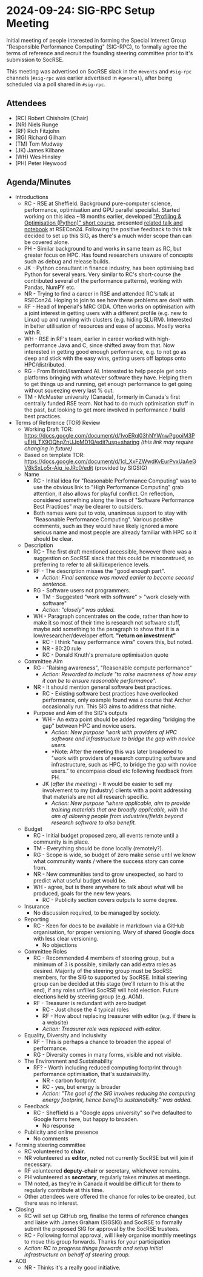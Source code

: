 # 2024-09-24: SIG-RPC Setup Meeting

Initial meeting of people interested in forming the Special Interest Group "Responsible Performance Computing" (SIG-RPC), to formally agree the terms of reference and recruit the founding steering committee prior to it's submission to SocRSE.

This meeting was advertised on SocRSE slack in the `#events` and `#sig-rpc` channels (`#sig-rpc` was earlier advertised in `#general`), after being scheduled via a poll shared in `#sig-rpc`.

## Attendees

- (RC) Robert Chisholm [Chair]
- (NR) Niels Runge
- (RF) Rich Fitzjohn
- (RG) Richard Gilham
- (TM) Tom Mudway
- (JK) James Kilbane
- (WH) Wes Hinsley
- (PH) Peter Heywood

## Agenda/Minutes

- Introductions
  - RC - RSE at Sheffield. Background pure-computer science, performance, optimisation and GPU parallel specialist. Started working on this idea ~18 months earlier, developed ["Profiling & Optimisation (Python)" short course](https://github.com/RSE-Sheffield/pando-python), presented [related talk and notebook](https://rse.shef.ac.uk/pando-python/ppp) at RSECon24. Following the positive feedback to this talk decided to set up this SIG, as there's a much wider scope than can be covered alone. 
  - PH - Similar background to and works in same team as RC, but greater focus on HPC. Has found researchers unaware of concepts such as debug and release builds.
  - JK - Python consultant in finance industry, has been optimising bad Python for several years. Very similar to RC's short-course (he contributed several of the performance patterns), working with Pandas, NumPY etc.
  - NR - Trying to find a career in RSE and attended RC's talk at RSECon24. Hoping to join to see how these problems are dealt with.
  - RF - Head of Imperial's MRC GIDA. Often works on optimisation with a joint interest in getting users with a different profile (e.g. new to Linux) up and running with clusters (e.g. hiding SLURM). Interested in better utilisation of resources and ease of access. Mostly works with R.
  - WH - RSE in RF's team, earlier in career worked with high-performance Java and C, since shifted away from that. Now interested in getting good enough performance, e.g. to not go as deep and stick with the easy wins, getting users off laptops onto HPC/distributed.
  - RG - From Bristol/Isambard AI. Interested to help people get onto platforms bringing with whatever software they have. Helping them to get things up and running, get enough performance to get going without squeezing every last % out. 
  - TM - McMaster university (Canada), formerly in Canada's first centrally funded RSE team. Not had to do much optimisation stuff in the past, but looking to get more involved in performance / build best practices.
- Terms of Reference (TOR) Review
  - Working Draft TOR: https://docs.google.com/document/d/1voERql03hNYWnwPgooiM3PuEHi_TX9OQhqZnUJpMD1Q/edit?usp=sharing *(this link may require changing in future)*
  - Based on template TOR: https://docs.google.com/document/d/1cl_XxFZWwdKvEurPvxUaAeGV8kSxLo5r-Aig_ieJRc0/edit (provided by SIGSIG)
  - Name
    - RC - Initial idea for "Reasonable Performance Computing" was to use the obvious link to "High Performance Computing" grab attention, it also allows for playful conflict. On reflection, considered something along the lines of "Software Performance Best Practices" may be clearer to outsiders.
    - Both names were put to vote, unanimous support to stay with "Reasonable Performance Computing". Various positive comments, such as they would have likely ignored a more serious name and most people are already familiar with HPC so it should be clear.
  - Description
    - RC - The first draft mentioned accessible, however there was a suggestion on SocRSE slack that this could be misconstrued, so preferring to refer to all skill/experience levels.
    - RF - The description misses the "good enough part". 
      - *Action: Final sentence was moved earlier to become second sentence.*
    - RG - Software users not programmers.
      - TM - Suggested "work with software" > "work closely with software"
      - *Action: "closely" was added.*
    - WH - Paragraph concentrates on the code, rather than how to make it so most of their time is research not software stuff, maybe add something to the paragraph to show that it is a low/researcher/developer effort. **"return on investment"**
        - RC - I think "easy performance wins" covers this, but noted.
        - NR - 80:20 rule
        - RC - Donald Knuth's premature optimisation quote
  - Committee Aim
    - RG - "Raising awareness", "Reasonable compute performance"
      - *Action: Reworded to include "to raise awareness of how easy it can be to ensure reasonable performance".*
    - NR -  It should mention general software best practices.
      - RC - Existing software best practices have overlooked performance, only example found was a course that Archer occasionally run. This SIG aims to address that niche.
    - Purpose and Aim of the SIG's outputs
      - WH - An extra point should be added regarding "bridging the gap" between HPC and novice users.
        - *Action: New purpose "work with providers of HPC software and infrastructure to bridge the gap with novice users.*
        - *Note: After the meeting this was later broadened to "work with providers of research computing software and infrastructure, such as HPC, to bridge the gap with novice users." to encompass cloud etc following feedback from PH.
      - JK (*after the meeting*) - It would be easier to sell my involvement to my (industry) clients with a point addressing that materials are not all research specific.
        - *Action: New purpose "where applicable, aim to provide training materials that are broadly applicable, with the aim of allowing people from industries/fields beyond research software to also benefit.*
  - Budget
    - RC - Initial budget proposed zero, all events remote until a community is in place.
    - TM - Everything should be done locally (remotely?).
    - RG - Scope is wide, so budget of zero make sense until we know what community wants / where the success story can come from.
    - NR - New communities tend to grow unexpected, so hard to predict what useful budget would be.
    - WH - agree, but is there anywhere to talk about what will be produced, goals for the new few years.
      - RC - Publicity section covers outputs to some degree. 
  - Insurance
    - No discussion required, to be managed by society.
  - Reporting
    - RC - Keen for docs to be available in markdown via a GitHub organisation, for proper versioning. Wary of shared Google docs with less clear versioning.
      - No objections
  - Committee Roles
    - RC - Recommended 4 members of steering group, but a minimum of 3 is possible, similarly can add extra roles as desired. Majority of the steering group must be SocRSE members, for the SIG to supported by SocRSE. Initial steering group can be decided at this stage (we'll return to this at the end), if any roles unfilled SocRSE will hold election. Future elections held by steering group (e.g. AGM).
    - RF -  Treasurer is redundant with zero budget
      - RC - Just chose the 4 typical roles
      - RF - How about replacing treasurer with editor (e.g. if there is a website)
      - *Action: Treasurer role was replaced with editor.*
  - Equality, Diversity and Inclusivity
    - RF - This is perhaps a chance to broaden the appeal of performance.
    - RG - Diversity comes in many forms, visible and not visible.
  - The Environment and Sustainability
    - RF? - Worth including reduced computing footprint through performance optimisation, that's sustainability.
      - NR - carbon footprint
      - RC - yes, but energy is broader
      - *Action: "The goal of the SIG involves reducing the computing energy footprint, hence benefits sustainability." was added.*
  - Feedback
    - RC - Sheffield is a "Google apps university" so I've defaulted to Google forms here, but happy to broaden.
      - No response
  - Publicity and online presence
    - No comments
- Forming steering committee
  - RC volunteered to **chair**.
  - NR volunteered as **editor**, noted not currently SocRSE but will join if necessary.
  - RF volunteered **deputy-chair** or secretary, whichever remains.
  - PH volunteered as **secretary**, regularly takes minutes at meetings.
  - TM noted, as they're in Canada it would be difficult for them to regularly contribute at this time.
  - Other attendees were offered the chance for roles to be created, but there was no interest.
- Closing
  - RC will set up GitHub org, finalise the terms of reference changes and liaise with James Graham (SIGSIG) and SocRSE to formally submit the proposed SIG for approval by the SocRSE trustees.
  - RC - Following formal approval, will likely organise monthly meetings to move this group forwards. Thanks for your participation
  - *Action: RC to progress things forwards and setup initial infrastructure on behalf of steering group.*
- AOB
  - NR - Thinks it's a really good initiative.
